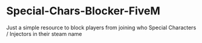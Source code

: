 # Special-Chars-Blocker-FiveM
Just a simple resource to block players from joining who Special Characters / Injectors in their steam name 
